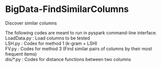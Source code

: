 # BigData-FindSimilarColumns
Discover similar columns  

The following codes are meant to run in pyspark command-line interface.  
LoadData.py : Load columns to be tested  
LSH.py : Codes for method 1 (k-gram + LSH)  
FV.py : Codes for method 3 (Find similar pairs of columns by their most frequent items)  
dis/*.py : Codes for distance functions between two columns  
